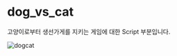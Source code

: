 # dog_vs_cat
 
고양이로부터 생선가게를 지키는 게임에 대한 Script 부분입니다.

![dogcat](https://github.com/yjb1328/dog_vs_cat/assets/109726795/b3542bc3-d46a-4b58-9507-49150db4cad0)
